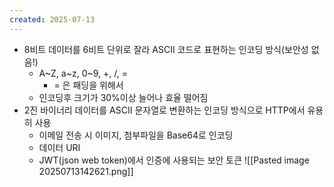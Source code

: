 ```yaml
---
created: 2025-07-13
---
```

- 8비트 데이터를 6비트 단위로 잘라 ASCII 코드로 표현하는 인코딩 방식(보안성 없음!)
	- A~Z, a~z, 0~9, +, /, = 
		- = 은 패딩을 위해서
	- 인코딩후 크기가 30%이상 늘어나 효율 떨어짐
- 2진 바이너리 데이터를 ASCII 문자열로 변환하는 인코딩 방식으로 HTTP에서 유용히 사용
	- 이메일 전송 시 이미지, 첨부파일을 Base64로 인코딩
	- 데이터 URI
	- JWT(json web token)에서 인증에 사용되는 보안 토큰
![[Pasted image 20250713142621.png]]